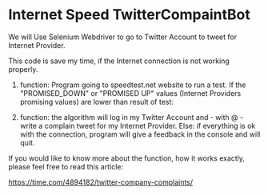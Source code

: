 # Internet Speed TwitterCompaintBot
We will Use Selenium Webdriver to go to Twitter Account to tweet for Internet Provider.

This code is save my time, if the Internet connection is not working properly. 

1. function: Program going to speedtest.net website to run a test.
If the "PROMISED_DOWN" or "PROMISED UP" values (Internet Providers promising values)
are lower than result of test:

2. function: the algorithm will log in my Twitter Account and - with @  - write a 
complain tweet for my Internet Provider.
Else: if everything is ok with the connection, program will give a feedback in the
console and will quit.

If you would like to know more about the function, how it works exactly, please feel free to read this article: 

https://time.com/4894182/twitter-company-complaints/
